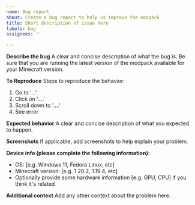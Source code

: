 ```yaml
---
name: Bug report
about: Create a bug report to help us improve the modpack
title: Short description of issue here
labels: bug
assignees: ''

---
```


**Describe the bug**
A clear and concise description of what the bug is. Be sure that you are running the latest version of the modpack available for your Minecraft version.

**To Reproduce**
Steps to reproduce the behavior:
1. Go to '...'
2. Click on '....'
3. Scroll down to '....'
4. See error

**Expected behavior**
A clear and concise description of what you expected to happen.

**Screenshots**
If applicable, add screenshots to help explain your problem.

**Device info (please complete the following information):**
 - OS: [e.g. Windows 11, Fedora Linux, etc]
 - Minecraft version: [e.g. 1.20.2, 1.19.4, etc]
 - Optionally provide some hardware information [e.g. GPU, CPU] if you think it's related

**Additional context**
Add any other context about the problem here.

